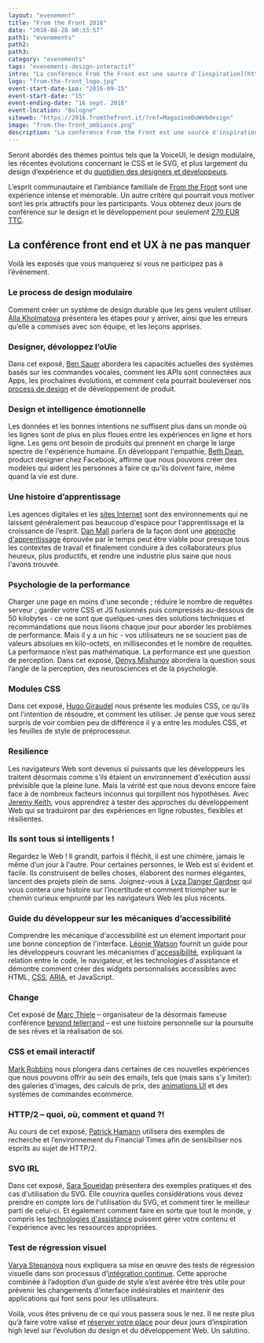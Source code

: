 ```yaml
---
layout: "evenement"
title: "From the Front 2016"
date: "2016-08-28 00:33:57"
path1: "evenements"
path2:
path3:
category: "evenements"
tags: "evenements-design-interactif"
intro: "La conférence From the Front est une source d'[inspiration](http://www.magazineduwebdesign.com/inspirations/) et de connaissance, rassemblant les meilleurs développeurs frontend et experts UX de la planète Web. Deux journées où vous pourrez échanger avec les talents du Web Design autour de 14 conférences."
logo: "from-the-front_logo.jpg"
event-start-date-iso: "2016-09-15"
event-start-date: "15"
event-ending-date: "16 sept. 2016"
event-location: "Bologne"
siteweb: "https://2016.fromthefront.it/?ref=MagazineDuWebdesign"
image: "from-the-front_ambiance.png"
description: "La conférence From the Front est une source d'inspiration et de connaissance, rassemblant les meilleurs développeurs frontend et experts UX de la planète Web. Bologne, septembre 2016."
---
```

Seront abordés des thèmes pointus tels que la VoiceUI, le design modulaire, les récentes évolutions concernant le CSS et le SVG, et plus largement du design d’expérience et du [quotidien des designers et développeurs](http://www.magazineduwebdesign.com/conseils/podcasts/).

L’esprit communautaire et l’ambiance familiale de [From the Front](https://2016.fromthefront.it/) sont une expérience intense et mémorable. Un autre critère qui pourrait vous motiver sont les prix attractifs pour les participants. Vous obtenez deux jours de conférence sur le design et le développement pour seulement [270 EUR TTC](https://2016.fromthefront.it/#tickets).

## La conférence front end et UX à ne pas manquer

Voilà les exposés que vous manquerez si vous ne participez pas à l’événement.

### Le process de design modulaire

Comment créer un système de design durable que les gens veulent utiliser. [Alla Kholmatova](https://twitter.com/craftui) présentera les étapes pour y arriver, ainsi que les erreurs qu’elle a commises avec son équipe, et les leçons apprises.

### Designer, développez l’oUïe

Dans cet exposé, [Ben Sauer](https://twitter.com/bensauer) abordera les capacités actuelles des systèmes basés sur les commandes vocales, comment les APIs sont connectées aux Apps, les prochaines évolutions, et comment cela pourrait bouleverser nos [process de design](http://www.magazineduwebdesign.com/conseils/livres/sprint-process-design-google-ventures/) et de développement de produit.

### Design et intelligence émotionnelle

Les données et les bonnes intentions ne suffisent plus dans un monde où les lignes sont de plus en plus floues entre les expériences en ligne et hors ligne. Les gens ont besoin de produits qui prennent en charge le large spectre de l'expérience humaine. En développant l'empathie, [Beth Dean](https://twitter.com/bethdean), product designer chez Facebook, affirme que nous pouvons créer des modèles qui aident les personnes à faire ce qu'ils doivent faire, même quand la vie est dure.

### Une histoire d’apprentissage

Les agences digitales et les [sites Internet](http://www.magazineduwebdesign.com/inspirations/ui-design/sites-web/) sont des environnements qui ne laissent généralement pas beaucoup d'espace pour l'apprentissage et la croissance de l’esprit. [Dan Mall](https://twitter.com/danielmall) parlera de la façon dont une [approche d'apprentissage](http://www.magazineduwebdesign.com/conseils/livres/the-first-20-hours-how-to-learn-anything-fast/) éprouvée par le temps peut être viable pour presque tous les contextes de travail et finalement conduire à des collaborateurs plus heureux, plus productifs, et rendre une industrie plus saine que nous l'avons trouvée.

### Psychologie de la performance

Charger une page en moins d'une seconde ; réduire le nombre de requêtes serveur ; garder votre CSS et JS fusionnés puis compressés au-dessous de 50 kilobytes - ce ne sont que quelques-unes des solutions techniques et recommandations que nous lisons chaque jour pour aborder les problèmes de performance. Mais il y a un hic - vos utilisateurs ne se soucient pas de valeurs absolues en kilo-octets, en millisecondes et le nombre de requêtes. La performance n’est pas mathématique. La performance est une question de perception. Dans cet exposé, [Denys Mishunov](https://twitter.com/mishunov) abordera la question sous l’angle de la perception, des neurosciences et de la psychologie.

### Modules CSS

Dans cet exposé, [Hugo Giraudel](https://twitter.com/HugoGiraudel) nous présente les modules CSS, ce qu'ils ont l'intention de résoudre, et comment les utiliser. Je pense que vous serez surpris de voir combien peu de différence il y a entre les modules CSS, et les feuilles de style de préprocesseur.

### Resilience

Les navigateurs Web sont devenus si puissants que les développeurs les traitent désormais comme s’ils étaient un environnement d'exécution aussi prévisible que la pleine lune. Mais la vérité est que nous devons encore faire face à de nombreux facteurs inconnus qui torpillent nos hypothèses. Avec [Jeremy Keith](https://twitter.com/adactio), vous apprendrez à tester des approches du développement Web qui se traduiront par des expériences en ligne robustes, flexibles et résilientes.

### Ils sont tous si intelligents !

Regardez le Web ! Il grandit, parfois il fléchit, il est une chimère, jamais le même d’un jour à l'autre. Pour certaines personnes, le Web est si évident et facile. Ils construisent de belles choses, élaborent des normes élégantes, lancent des projets plein de sens. Joignez-vous à [Lyza Danger Gardner](https://twitter.com/lyzadanger) qui vous contera une histoire sur l’incertitude et comment triompher sur le chemin curieux emprunté par les navigateurs Web les plus récents.

### Guide du développeur sur les mécaniques d’accessibilité

Comprendre les mécanique d'accessibilité est un élément important pour une bonne conception de l'interface. [Léonie Watson](https://twitter.com/LeonieWatson) fournit un guide pour les développeurs couvrant les mécanismes d'[accessibilité](http://www.magazineduwebdesign.com/accessibilite-web-ckecklist/), expliquant la relation entre le code, le navigateur, et les technologies d'assistance et démontre comment créer des widgets personnalisés accessibles avec HTML, [CSS](http://www.magazineduwebdesign.com/conseils/guides/guide-frontend-css3-transform/), [ARIA](http://www.magazineduwebdesign.com/accessibilite-web-ckecklist/), et JavaScript.

### Change

Cet exposé de [Marc Thiele](https://twitter.com/marcthiele) – organisateur de la désormais fameuse conférence [beyond tellerrand](https://beyondtellerrand.com/?ref=MagazineDuWebdesign) – est une histoire personnelle sur la poursuite de ses rêves et la réalisation de soi.

### CSS et email interactif

[Mark Robbins](https://twitter.com/M_J_Robbins) nous plongera dans certaines de ces nouvelles expériences que nous pouvons offrir au sein des emails, tels que (mais sans s'y limiter): des galeries d'images, des calculs de prix, des [animations UI](http://www.magazineduwebdesign.com/inspirations/ui-design/animations/) et des systèmes de commandes ecommerce.

### HTTP/2 – quoi, où, comment et quand ?!

Au cours de cet exposé, [Patrick Hamann](https://twitter.com/patrickhamann) utilisera des exemples de recherche et l’environnement du Financial Times afin de sensibiliser nos esprits au sujet de HTTP/2.

### SVG IRL

Dans cet exposé, [Sara Soueidan](https://twitter.com/SaraSoueidan) présentera des exemples pratiques et des cas d'utilisation du SVG. Elle couvrira quelles considérations vous devez prendre en compte lors de l'utilisation du SVG, et comment tirer le meilleur parti de celui-ci. Et également comment faire en sorte que tout le monde, y compris les [technologies d'assistance](http://www.magazineduwebdesign.com/accessibilite-web-ckecklist/) puissent gérer votre contenu et l'expérience avec les ressources appropriées.

### Test de régression visuel

[Varya Stepanova](https://twitter.com/varya_en) nous expliquera sa mise en œuvre des tests de régression visuelle dans son processus d’[intégration continue](http://www.magazineduwebdesign.com/conseils/guides/integration-continue-application-mobile/). Cette approche combinée à l’adoption d’un guide de style s’est avérée être très utile pour prévenir les changements d'interface indésirables et maintenir des applications qui font sens pour les utilisateurs.

Voilà, vous êtes prévenu de ce qui vous passera sous le nez. Il ne reste plus qu’à faire votre valise et [réserver votre place](https://2016.fromthefront.it/#tickets) pour deux jours d’inspiration high level sur l’évolution du design et du développement Web. Un salutino.
